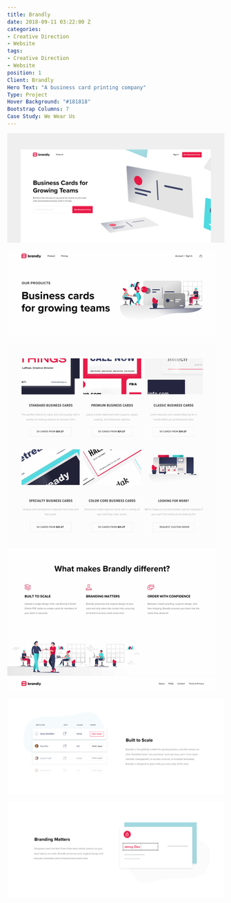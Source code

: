 ```yaml
---
title: Brandly
date: 2018-09-11 03:22:00 Z
categories:
- Creative Direction
- Website
tags:
- Creative Direction
- Website
position: 1
Client: Brandly
Hero Text: "A business card printing company"
Type: Project
Hover Background: "#181818"
Bootstrap Columns: 7
Case Study: We Wear Us
---
```


![brandly-hero.png](/img/brandly-hero.png)​

![brandly-01.png](/img/brandly-01.png)​

![brandly-02.png](/img/brandly-02.png)​

![brandly-03.png](/img/brandly-03.png)​